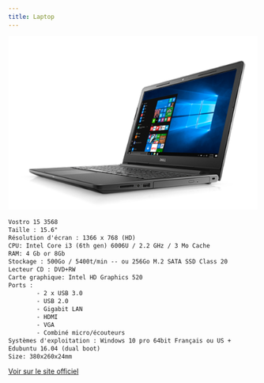 ```yaml
---
title: Laptop
---
```


![Dell](dell.png)


```
Vostro 15 3568
Taille : 15.6"
Résolution d'écran : 1366 x 768 (HD)
CPU: Intel Core i3 (6th gen) 6006U / 2.2 GHz / 3 Mo Cache
RAM: 4 Gb or 8Gb
Stockage : 500Go / 5400t/min -- ou 256Go M.2 SATA SSD Class 20
Lecteur CD : DVD+RW
Carte graphique: Intel HD Graphics 520
Ports :
        - 2 x USB 3.0
        - USB 2.0
        - Gigabit LAN
        - HDMI
        - VGA
        - Combiné micro/écouteurs
Systèmes d'exploitation : Windows 10 pro 64bit Français ou US + Edubuntu 16.04 (dual boot)
Size: 380x260x24mm
```

[Voir sur le site officiel](http://www.dell.com/fr-fr/work/shop/les-ordinateurs-portables-dell/vostro-15-3000/spd/vostro-15-3568-laptop)
